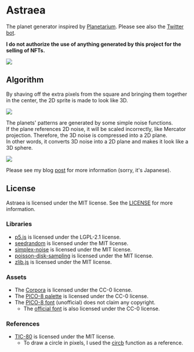 # Astraea

The planet generator inspired by [Planetarium](https://managore.itch.io/planetarium). Please see also the [Twitter bot](https://twitter.com/astraea_yk).

**I do not authorize the use of anything generated by this project for the selling of NFTs.**

![](https://user-images.githubusercontent.com/59264002/81490997-a30c6d00-92c3-11ea-8263-d79388ff2dd6.png)

## Algorithm

By shaving off the extra pixels from the square and bringing them together in the center, the 2D sprite is made to look like 3D.

![](https://user-images.githubusercontent.com/59264002/81490999-a6075d80-92c3-11ea-999c-99a6f06e76b3.png)

The planets' patterns are generated by some simple noise functions.  
If the plane references 2D noise, it will be scaled incorrectly, like Mercator projection. Therefore, the 3D noise is compressed into a 2D plane.  
In other words, it converts 3D noise into a 2D plane and makes it look like a 3D sphere.

![](https://user-images.githubusercontent.com/59264002/81491000-a7d12100-92c3-11ea-9a43-158e6d914f3e.png)

Please see my blog [post](https://yurkth.hateblo.jp/entry/astraea-planet-generator) for more information (sorry, it's Japanese).

## License

Astraea is licensed under the MIT license. See the [LICENSE](https://github.com/yurkth/astraea/blob/master/LICENSE) for more information.

### Libraries

- [p5.js](https://github.com/processing/p5.js) is licensed under the LGPL-2.1 license.
- [seedrandom](https://github.com/davidbau/seedrandom) is licensed under the MIT license.
- [simplex-noise](https://github.com/jwagner/simplex-noise.js) is licensed under the MIT license.
- [poisson-disk-sampling](https://github.com/kchapelier/poisson-disk-sampling) is licensed under the MIT license.
- [zlib.js](https://github.com/imaya/zlib.js) is licensed under the MIT license.

### Assets

- The [Corpora](https://github.com/dariusk/corpora) is licensed under the CC-0 license.
- The [PICO-8 palette](https://www.lexaloffle.com/pico-8.php?page=faq) is licensed under the CC-0 license.
- The [PICO-8 font](https://www.lexaloffle.com/bbs/?tid=3760) (unofficial) does not claim any copyright.
  - The [official font](https://www.lexaloffle.com/pico-8.php?page=faq) is also licensed under the CC-0 license.

### References

- [TIC-80](https://github.com/nesbox/TIC-80) is licensed under the MIT license.
  - To draw a circle in pixels, I used the [circb](https://github.com/nesbox/TIC-80/blob/master/src/tic.c#L948-L961) function as a reference.

